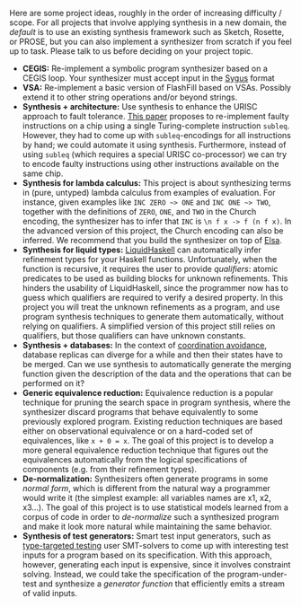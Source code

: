 Here are some project ideas, roughly in the order of increasing difficulty / scope. For all projects that involve applying synthesis in a new domain, the *default* is to use an existing synthesis framework such as Sketch, Rosette, or PROSE, but you can also implement a synthesizer from scratch if you feel up to task. Please talk to us before deciding on your project topic.

* **CEGIS:** Re-implement a symbolic program synthesizer based on a CEGIS loop. Your synthesizer must accept input in the [Sygus](http://sygus.org/) format
* **VSA:** Re-implement a basic version of FlashFill based on VSAs. Possibly extend it to other string operations and/or beyond strings.
* **Synthesis + architecture:** Use synthesis to enhance the URISC approach to fault tolerance. [This paper](http://ieeexplore.ieee.org/document/6679035) proposes to re-implement faulty instructions on a chip using a single Turing-complete instruction `subleq`. However, they had to come up with `subleq`-encodings for all instructions by hand; we could automate it using synthesis. Furthermore, instead of using `subleq` (which requires a special URISC co-processor) we can try to encode faulty instructions using other instructions available on the same chip.
* **Synthesis for lambda calculus:** This project is about synthesizing terms in (pure, untyped) lambda calculus from examples of evaluation. For instance, given examples like `INC ZERO ~> ONE` and `INC ONE ~> TWO`, together with the definitions of `ZERO`, `ONE`, and `TWO` in the Church encoding, the synthesizer has to infer that `INC` is `\n f x -> f (n f x)`. In the advanced version of this project, the Church encoding can also be inferred. We recommend that you build the synthesizer on top of [Elsa](https://github.com/ucsd-progsys/elsa).
* **Synthesis for liquid types:** [LiquidHaskell](https://ucsd-progsys.github.io/liquidhaskell-blog/) can automatically infer refinement types for your Haskell functions. Unfortunately, when the function is recursive, it requires the user to provide *qualifiers*: atomic predicates to be used as building blocks for unknown refinements. This hinders the usability of LiquidHaskell, since the programmer now has to guess which qualifiers are required to verify a desired property. In this project you will treat the unknown refinements as a program, and use program synthesis techniques to generate them automatically, without relying on qualifiers. A simplified version of this project still relies on qualifiers, but those qualifiers can have unknown constants.
* **Synthesis + databases:** In the context of [coordination avoidance](www.vldb.org/pvldb/vol8/p185-bailis.pdf), database replicas can diverge for a while and then their states have to be merged. Can we use synthesis to automatically generate the merging function given the description of the data and the operations that can be performed on it?
* **Generic equivalence reduction:** Equivalence reduction is a popular technique for pruning the search space in program synthesis, where the synthesizer discard programs that behave equivalently to some previously explored program. Existing reduction techniques are based either on observational equivalence or on a hard-coded set of equivalences, like `x + 0 = x`. The goal of this project is to develop a more general equivalence reduction technique that figures out the equivalences automatically from the logical specifications of components (e.g. from their refinement types).
* **De-normalization:** Synthesizers often generate programs in some *normal form*, which is different from the natural way a programmer would write it (the simplest example: all variables names are x1, x2, x3...). The goal of this project is to use statistical models learned from a corpus of code in order to *de-normalize* such a synthesized program and make it look more natural while maintaining the same behavior.
* **Synthesis of test generators:** Smart test input generators, such as [type-targeted testing](https://link.springer.com/chapter/10.1007%2F978-3-662-46669-8_33) user SMT-solvers to come up with interesting test inputs for a program based on its specification. With this approach, however, generating each input is expensive, since it involves constraint solving. Instead, we could take the specification of the program-under-test and synthesize a *generator function* that efficiently emits a stream of valid inputs.

